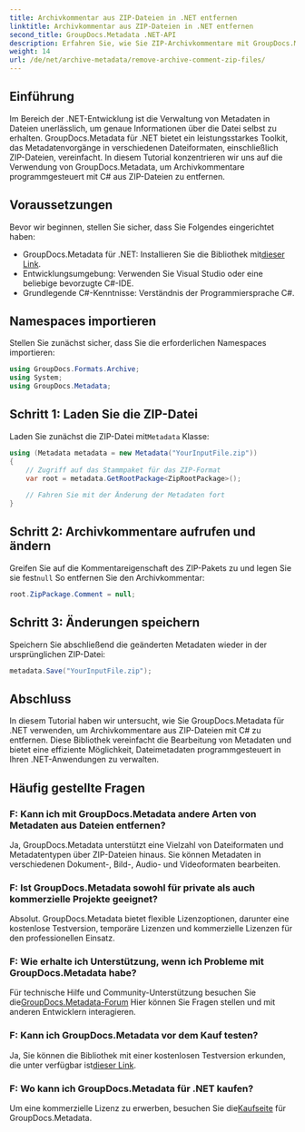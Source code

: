 ```yaml
---
title: Archivkommentar aus ZIP-Dateien in .NET entfernen
linktitle: Archivkommentar aus ZIP-Dateien in .NET entfernen
second_title: GroupDocs.Metadata .NET-API
description: Erfahren Sie, wie Sie ZIP-Archivkommentare mit GroupDocs.Metadata für .NET entfernen. Verbessern Sie Ihre Fähigkeiten im Metadatenmanagement.
weight: 14
url: /de/net/archive-metadata/remove-archive-comment-zip-files/
---
```

## Einführung
Im Bereich der .NET-Entwicklung ist die Verwaltung von Metadaten in Dateien unerlässlich, um genaue Informationen über die Datei selbst zu erhalten. GroupDocs.Metadata für .NET bietet ein leistungsstarkes Toolkit, das Metadatenvorgänge in verschiedenen Dateiformaten, einschließlich ZIP-Dateien, vereinfacht. In diesem Tutorial konzentrieren wir uns auf die Verwendung von GroupDocs.Metadata, um Archivkommentare programmgesteuert mit C# aus ZIP-Dateien zu entfernen. 
## Voraussetzungen
Bevor wir beginnen, stellen Sie sicher, dass Sie Folgendes eingerichtet haben:
-  GroupDocs.Metadata für .NET: Installieren Sie die Bibliothek mit[dieser Link](https://releases.groupdocs.com/metadata/net/).
- Entwicklungsumgebung: Verwenden Sie Visual Studio oder eine beliebige bevorzugte C#-IDE.
- Grundlegende C#-Kenntnisse: Verständnis der Programmiersprache C#.

## Namespaces importieren
Stellen Sie zunächst sicher, dass Sie die erforderlichen Namespaces importieren:
```csharp
using GroupDocs.Formats.Archive;
using System;
using GroupDocs.Metadata;
```

## Schritt 1: Laden Sie die ZIP-Datei
 Laden Sie zunächst die ZIP-Datei mit`Metadata` Klasse:
```csharp
using (Metadata metadata = new Metadata("YourInputFile.zip"))
{
    // Zugriff auf das Stammpaket für das ZIP-Format
    var root = metadata.GetRootPackage<ZipRootPackage>();
    
    // Fahren Sie mit der Änderung der Metadaten fort
}
```
## Schritt 2: Archivkommentare aufrufen und ändern
Greifen Sie auf die Kommentareigenschaft des ZIP-Pakets zu und legen Sie sie fest`null` So entfernen Sie den Archivkommentar:
```csharp
root.ZipPackage.Comment = null;
```
## Schritt 3: Änderungen speichern
Speichern Sie abschließend die geänderten Metadaten wieder in der ursprünglichen ZIP-Datei:
```csharp
metadata.Save("YourInputFile.zip");
```

## Abschluss
In diesem Tutorial haben wir untersucht, wie Sie GroupDocs.Metadata für .NET verwenden, um Archivkommentare aus ZIP-Dateien mit C# zu entfernen. Diese Bibliothek vereinfacht die Bearbeitung von Metadaten und bietet eine effiziente Möglichkeit, Dateimetadaten programmgesteuert in Ihren .NET-Anwendungen zu verwalten.

## Häufig gestellte Fragen
### F: Kann ich mit GroupDocs.Metadata andere Arten von Metadaten aus Dateien entfernen?
Ja, GroupDocs.Metadata unterstützt eine Vielzahl von Dateiformaten und Metadatentypen über ZIP-Dateien hinaus. Sie können Metadaten in verschiedenen Dokument-, Bild-, Audio- und Videoformaten bearbeiten.
### F: Ist GroupDocs.Metadata sowohl für private als auch kommerzielle Projekte geeignet?
Absolut. GroupDocs.Metadata bietet flexible Lizenzoptionen, darunter eine kostenlose Testversion, temporäre Lizenzen und kommerzielle Lizenzen für den professionellen Einsatz.
### F: Wie erhalte ich Unterstützung, wenn ich Probleme mit GroupDocs.Metadata habe?
 Für technische Hilfe und Community-Unterstützung besuchen Sie die[GroupDocs.Metadata-Forum](https://forum.groupdocs.com/c/metadata/14) Hier können Sie Fragen stellen und mit anderen Entwicklern interagieren.
### F: Kann ich GroupDocs.Metadata vor dem Kauf testen?
 Ja, Sie können die Bibliothek mit einer kostenlosen Testversion erkunden, die unter verfügbar ist[dieser Link](https://releases.groupdocs.com/).
### F: Wo kann ich GroupDocs.Metadata für .NET kaufen?
 Um eine kommerzielle Lizenz zu erwerben, besuchen Sie die[Kaufseite](https://purchase.groupdocs.com/buy) für GroupDocs.Metadata.